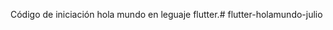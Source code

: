 Código de iniciación hola mundo en leguaje flutter.#   f l u t t e r - h o l a m u n d o - j u l i o  
 